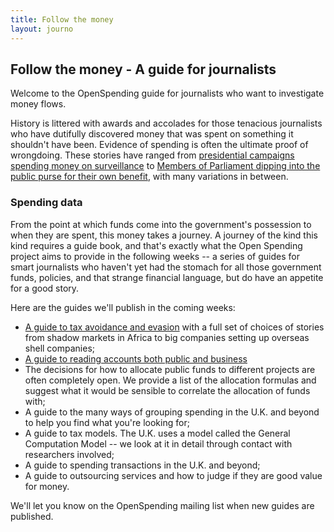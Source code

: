 ```yaml
---
title: Follow the money
layout: journo
---
```


Follow the money - A guide for journalists
------------------------------------------

Welcome to the OpenSpending guide for journalists who want to investigate money flows. 
        
History is littered with awards and accolades for those tenacious journalists who have dutifully discovered money that was spent on something it shouldn't have been. Evidence of spending is often the ultimate proof of wrongdoing. These stories have ranged from [presidential campaigns spending money on surveillance](http://en.wikipedia.org/wiki/Watergate_scandal) to [Members of Parliament dipping into the public purse for their own benefit](http://en.wikipedia.org/wiki/United_Kingdom_parliamentary_expenses_scandal), with many variations in between.

### Spending data ###

From the point at which funds come into the government's possession to when they are spent, this money takes a journey. A journey of the kind this kind requires a guide book, and that's exactly what the Open Spending project aims to provide in the following weeks -- a series of guides for smart journalists who haven't yet had the stomach for all those government funds, policies, and that strange financial language, but do have an appetite for a good story.

Here are the guides we'll publish in the coming weeks:

- [A guide to tax avoidance and evasion](resources/tax-avoidance-evasion.html) with a full set of choices of stories from shadow markets in Africa to big companies setting up overseas shell companies;
- [A guide to reading accounts both public and business](resources/reading-accounts.html)
- The decisions for how to allocate public funds to different projects are often completely open. We provide a list of the allocation formulas and suggest what it would be sensible to correlate the allocation of funds with;
- A guide to the many ways of grouping spending in the U.K. and beyond to help you find what you're looking for;
- A guide to tax models. The U.K. uses a model called the General Computation Model -- we look at it in detail through contact with researchers involved;
- A guide to spending transactions in the U.K. and beyond;
- A guide to outsourcing services and how to judge if they are good value for money.

We'll let you know on the OpenSpending mailing list when new guides are published.
